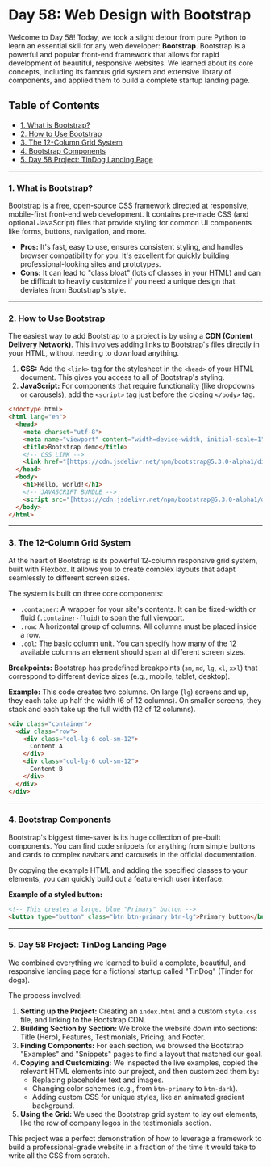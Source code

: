 # Day 58: Web Design with Bootstrap

Welcome to Day 58! Today, we took a slight detour from pure Python to learn an essential skill for any web developer: **Bootstrap**. Bootstrap is a powerful and popular front-end framework that allows for rapid development of beautiful, responsive websites. We learned about its core concepts, including its famous grid system and extensive library of components, and applied them to build a complete startup landing page.


## Table of Contents
- [1. What is Bootstrap?](#1-what-is-bootstrap)
- [2. How to Use Bootstrap](#2-how-to-use-bootstrap)
- [3. The 12-Column Grid System](#3-the-12-column-grid-system)
- [4. Bootstrap Components](#4-bootstrap-components)
- [5. Day 58 Project: TinDog Landing Page](#5-day-58-project-tindog-landing-page)

---

### 1. What is Bootstrap?
Bootstrap is a free, open-source CSS framework directed at responsive, mobile-first front-end web development. It contains pre-made CSS (and optional JavaScript) files that provide styling for common UI components like forms, buttons, navigation, and more.

-   **Pros:** It's fast, easy to use, ensures consistent styling, and handles browser compatibility for you. It's excellent for quickly building professional-looking sites and prototypes.
-   **Cons:** It can lead to "class bloat" (lots of classes in your HTML) and can be difficult to heavily customize if you need a unique design that deviates from Bootstrap's style.

---

### 2. How to Use Bootstrap
The easiest way to add Bootstrap to a project is by using a **CDN (Content Delivery Network)**. This involves adding links to Bootstrap's files directly in your HTML, without needing to download anything.

1.  **CSS:** Add the `<link>` tag for the stylesheet in the `<head>` of your HTML document. This gives you access to all of Bootstrap's styling.
2.  **JavaScript:** For components that require functionality (like dropdowns or carousels), add the `<script>` tag just before the closing `</body>` tag.

```html
<!doctype html>
<html lang="en">
  <head>
    <meta charset="utf-8">
    <meta name="viewport" content="width=device-width, initial-scale=1">
    <title>Bootstrap demo</title>
    <!-- CSS LINK -->
    <link href="[https://cdn.jsdelivr.net/npm/bootstrap@5.3.0-alpha1/dist/css/bootstrap.min.css](https://cdn.jsdelivr.net/npm/bootstrap@5.3.0-alpha1/dist/css/bootstrap.min.css)" rel="stylesheet">
  </head>
  <body>
    <h1>Hello, world!</h1>
    <!-- JAVASCRIPT BUNDLE -->
    <script src="[https://cdn.jsdelivr.net/npm/bootstrap@5.3.0-alpha1/dist/js/bootstrap.bundle.min.js](https://cdn.jsdelivr.net/npm/bootstrap@5.3.0-alpha1/dist/js/bootstrap.bundle.min.js)"></script>
  </body>
</html>
```

---

### 3. The 12-Column Grid System
At the heart of Bootstrap is its powerful 12-column responsive grid system, built with Flexbox. It allows you to create complex layouts that adapt seamlessly to different screen sizes.

The system is built on three core components:
-   `.container`: A wrapper for your site's contents. It can be fixed-width or fluid (`.container-fluid`) to span the full viewport.
-   `.row`: A horizontal group of columns. All columns must be placed inside a row.
-   `.col`: The basic column unit. You can specify how many of the 12 available columns an element should span at different screen sizes.

**Breakpoints:** Bootstrap has predefined breakpoints (`sm`, `md`, `lg`, `xl`, `xxl`) that correspond to different device sizes (e.g., mobile, tablet, desktop).

**Example:**
This code creates two columns. On large (`lg`) screens and up, they each take up half the width (6 of 12 columns). On smaller screens, they stack and each take up the full width (12 of 12 columns).
```html
<div class="container">
  <div class="row">
    <div class="col-lg-6 col-sm-12">
      Content A
    </div>
    <div class="col-lg-6 col-sm-12">
      Content B
    </div>
  </div>
</div>
```

---

### 4. Bootstrap Components
Bootstrap's biggest time-saver is its huge collection of pre-built components. You can find code snippets for anything from simple buttons and cards to complex navbars and carousels in the official documentation.

By copying the example HTML and adding the specified classes to your elements, you can quickly build out a feature-rich user interface.

**Example of a styled button:**
```html
<!-- This creates a large, blue "Primary" button -->
<button type="button" class="btn btn-primary btn-lg">Primary button</button>
```

---

### 5. Day 58 Project: TinDog Landing Page
We combined everything we learned to build a complete, beautiful, and responsive landing page for a fictional startup called "TinDog" (Tinder for dogs).

The process involved:
1.  **Setting up the Project:** Creating an `index.html` and a custom `style.css` file, and linking to the Bootstrap CDN.
2.  **Building Section by Section:** We broke the website down into sections: Title (Hero), Features, Testimonials, Pricing, and Footer.
3.  **Finding Components:** For each section, we browsed the Bootstrap "Examples" and "Snippets" pages to find a layout that matched our goal.
4.  **Copying and Customizing:** We inspected the live examples, copied the relevant HTML elements into our project, and then customized them by:
    * Replacing placeholder text and images.
    * Changing color schemes (e.g., from `btn-primary` to `btn-dark`).
    * Adding custom CSS for unique styles, like an animated gradient background.
5.  **Using the Grid:** We used the Bootstrap grid system to lay out elements, like the row of company logos in the testimonials section.

This project was a perfect demonstration of how to leverage a framework to build a professional-grade website in a fraction of the time it would take to write all the CSS from scratch.
  